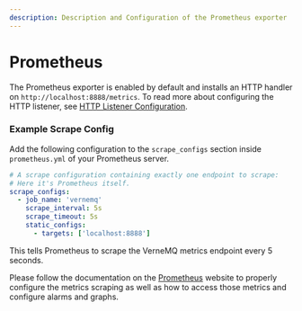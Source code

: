 ```yaml
---
description: Description and Configuration of the Prometheus exporter
---
```


# Prometheus

The Prometheus exporter is enabled by default and installs an HTTP handler on `http://localhost:8888/metrics`. To read more about configuring the HTTP listener, see [HTTP Listener Configuration](../configuration/http-listeners.md).

### Example Scrape Config

Add the following configuration to the `scrape_configs` section inside `prometheus.yml` of your Prometheus server.

```yaml
# A scrape configuration containing exactly one endpoint to scrape: 
# Here it's Prometheus itself.
scrape_configs:
  - job_name: 'vernemq'
    scrape_interval: 5s
    scrape_timeout: 5s
    static_configs:
      - targets: ['localhost:8888']
```

This tells Prometheus to scrape the VerneMQ metrics endpoint every 5 seconds.

Please follow the documentation on the [Prometheus](http://prometheus.io) website to properly configure the metrics scraping as well as how to access those metrics and configure alarms and graphs.

